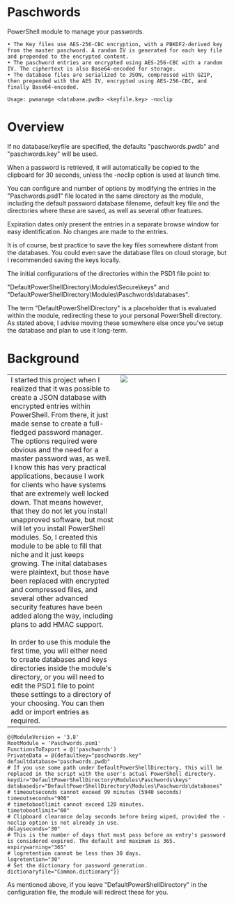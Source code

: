 # Paschwords
PowerShell module to manage your passwords. 

    • The Key files use AES-256-CBC encryption, with a PBKDF2-derived key from the master paschword. A random IV is generated for each key file and prepended to the encrypted content.
    • The paschword entries are encrypted using AES-256-CBC with a random IV. The ciphertext is also Base64-encoded for storage.
    • The database files are serialized to JSON, compressed with GZIP, then prepended with the AES IV, encrypted using AES-256-CBC, and finally Base64-encoded.

    Usage: pwmanage <database.pwdb> <keyfile.key> -noclip

# Overview
If no database/keyfile are specified, the defaults "paschwords.pwdb" and "paschwords.key" will be used.

When a password is retrieved, it will automatically be copied to the clipboard for 30 seconds, unless the -noclip option is used at launch time.

You can configure and number of options by modifying the entries in the "Paschwords.psd1" file located in the same directory as the module, including the default password database filename, default key file and the directories where these are saved, as well as several other features.

Expiration dates only present the entries in a separate browse window for easy identification. No changes are made to the entries.

It is of course, best practice to save the key files somewhere distant from the databases. You could even save the database files on cloud storage, but I recommended saving the keys locally.

The initial configurations of the directories within the PSD1 file point to:

"DefaultPowerShellDirectory\Modules\Secure\keys" and "DefaultPowerShellDirectory\Modules\Paschwords\databases".

The term "DefaultPowerShellDirectory" is a placeholder that is evaluated within the module, redirecting these to your personal PowerShell directory. As stated above, I advise moving these somewhere else once you've setup the database and plan to use it long-term.

# Background
<table border=0><td valign=top width=50%>
I started this project when I realized that it was possible to create a JSON database with encrypted entries within PowerShell.
From there, it just made sense to create a full-fledged password manager.
The options required were obvious and the need for a master password was, as well.
I know this has very practical applications, because I work for clients who have systems that are extremely well locked down.
That means however, that they do not let you install unapproved software, but most will let you install PowerShell modules.
So, I created this module to be able to fill that niche and it just keeps growing.
The inital databases were plaintext, but those have been replaced with encrypted and compressed files, and several other advanced security features have been added along the way, including plans to add HMAC support.
<br><br>
In order to use this module the first time, you will either need to create databases and keys directories inside the module's directory,
or you will need to edit the PSD1 file to point these settings to a directory of your choosing.
You can then add or import entries as required.
</td>
<td valign=top width=50%><img src="https://raw.githubusercontent.com/Schvenn/Secure/refs/heads/main/screenshots/Main%20Menu.png"></td>
</table>

    @{ModuleVersion = '3.8'
    RootModule = 'Paschwords.psm1'
    FunctionsToExport = @('paschwords')
    PrivateData = @{defaultkey="paschwords.key"
    defaultdatabase="paschwords.pwdb"
    # If you use some path under DefaultPowerShellDirectory, this will be replaced in the script with the user's actual PowerShell directory.
    keydir="DefaultPowerShellDirectory\Modules\Paschwords\keys"
    databasedir="DefaultPowerShellDirectory\Modules\Paschwords\databases"
    # timeoutseconds cannot exceed 99 minutes (5940 seconds)
    timeoutseconds="900"
    # timetobootlimit cannot exceed 120 minutes.
    timetobootlimit="60"
    # Clipboard clearance delay seconds before being wiped, provided the -noclip option is not already in use.
    delayseconds="30"
    # This is the number of days that must pass before an entry's password is considered expired. The default and maximum is 365.
    expirywarning="365"
    # logretention cannot be less than 30 days.
    logretention="30"
    # Set the dictionary for password generation.
    dictionaryfile="Common.dictionary"}}

As mentioned above, if you leave "DefaultPowerShellDirectory" in the configuration file, the module will redirect these for you.
